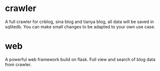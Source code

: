 # crawler
A full crawler for cnblog, sina blog and tianya blog, all data will be saved in sqlitedb.
You can make small changes to be adapted to your own use case.

# web
A powerful web framework build on flask. 
Full view and search of blog data from crawler.